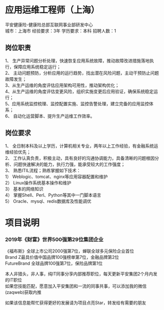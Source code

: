 # 应用运维工程师（上海）
平安健康险-健康险总部互联网事业部研发中心  
城市：上海市 经验要求：3年 学历要求：本科  招聘人数：1

## 岗位职责
1、 生产异常问题分析处理，快速恢复应用系统故障，推动故障改进措施落地执行，保障应用系统稳定运行；   
2、 主动问题预防，分析应用的运行趋势，找出潜在风险问题，主动干预防止问题故障发生；   
3、从生产运维的角度评估应用架构可用性，推动架构优化；   
4、从生产运维的角度评估变更风险，组织实施变更后应用验证，确保系统稳定运行；   
5、应用系统监控梳理、监控配置实施、监控告警处理，建立完备的应用监控体系；   
6、 自动化运营脚本、提升生产运维工作效率。

## 岗位要求
1、 全日制本科及以上学历，计算机相关专业，两年以上工作经验，有金融系统运维经验优先；   
2、 工作认真负责，积极主动，具有良好的沟通协调能力，具备清晰的问题根因分析、问题快速解决的能力，执行力强，能承受较大的工作强度；   
3、 熟悉ITIL流程；熟练掌握如下技术：   
1）  Weblogic、tomcat、nginx等应用容器配置和维护   
2）  Linux操作系统基本操作和维护   
3） 基本的网络知识   
4）  掌握Shell、Perl、Python等其中一门脚本语言   
5）  Oracle、mysql、redis数据库及性能调优

# 项目说明

### 2019年《财富》世界500强第29位集团企业
《福布斯》全球上市公司2000强第7位，蝉联全球多元保险企业首位  
Brand Z最具价值中国品牌100强榜单第7位，金融品牌第2位  
FutureBrand 全球品牌100强第7位，保险品牌第1位

本人非猎头，非人事，纯IT同事分享内部推荐职位，每天更新平安集团2个月内发的IT职位  
如果您技能匹配，愿意加入平安集团和一流的同事共事，可以添加我的微信(zaqweb)获取内推 

如果该信息能帮忙获得更好的发展请为项目点亮Star，转发给有需要的朋友




